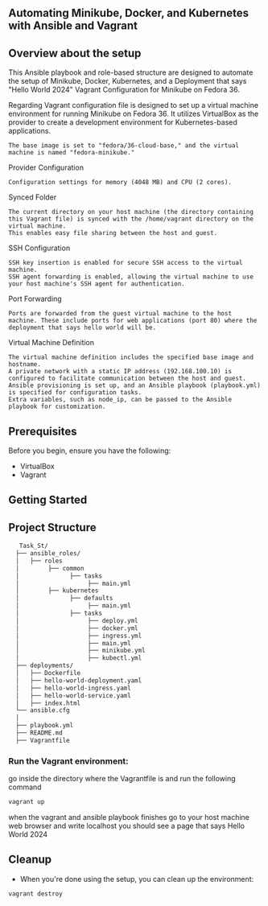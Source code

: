 ## Automating Minikube, Docker, and Kubernetes with Ansible and Vagrant

## Overview about the setup

This Ansible playbook and role-based structure are designed to automate the setup of Minikube, Docker, Kubernetes, and a Deployment that says "Hello World 2024" 
Vagrant Configuration for Minikube on Fedora 36.

Regarding Vagrant configuration file is designed to set up a virtual machine environment for running Minikube on Fedora 36. It utilizes VirtualBox as the provider to create a development environment for Kubernetes-based applications.

    The base image is set to "fedora/36-cloud-base," and the virtual machine is named "fedora-minikube."

Provider Configuration

    Configuration settings for memory (4048 MB) and CPU (2 cores).

Synced Folder

    The current directory on your host machine (the directory containing this Vagrant file) is synced with the /home/vagrant directory on the virtual machine. 
    This enables easy file sharing between the host and guest.

SSH Configuration

    SSH key insertion is enabled for secure SSH access to the virtual machine.
    SSH agent forwarding is enabled, allowing the virtual machine to use your host machine's SSH agent for authentication.

Port Forwarding

    Ports are forwarded from the guest virtual machine to the host machine. These include ports for web applications (port 80) where the deployment that says hello world will be.

Virtual Machine Definition

    The virtual machine definition includes the specified base image and hostname.
    A private network with a static IP address (192.168.100.10) is configured to facilitate communication between the host and guest.
    Ansible provisioning is set up, and an Ansible playbook (playbook.yml) is specified for configuration tasks.
    Extra variables, such as node_ip, can be passed to the Ansible playbook for customization.


## Prerequisites

Before you begin, ensure you have the following:

- VirtualBox
- Vagrant

## Getting Started

## Project Structure
  ```sh
     Task_St/ 
    ├── ansible_roles/
    │   ├── roles
    │        ├── common
    │              ├── tasks
    │                   ├── main.yml
    │        ├── kubernetes
    │              ├── defaults
    │                   ├── main.yml
    │              ├── tasks
    │                   ├── deploy.yml
    │                   ├── docker.yml
    │                   ├── ingress.yml
    │                   ├── main.yml
    │                   ├── minikube.yml
    │                   ├── kubectl.yml
    ├── deployments/
    │   ├── Dockerfile
    │   ├── hello-world-deployment.yaml
    │   ├── hello-world-ingress.yaml
    │   ├── hello-world-service.yaml
    │   ├── index.html
    └── ansible.cfg
    │
    ├── playbook.yml
    ├── README.md
    ├── Vagrantfile
  ```
### Run the Vagrant environment:
go inside the directory where the Vagrantfile is and run the following command
   ```sh
   vagrant up
   ```
when the vagrant and ansible playbook finishes go to your host machine web browser and write localhost
you should see a page that says Hello World 2024
## Cleanup
- When you're done using the setup, you can clean up the environment:

```sh
vagrant destroy
```